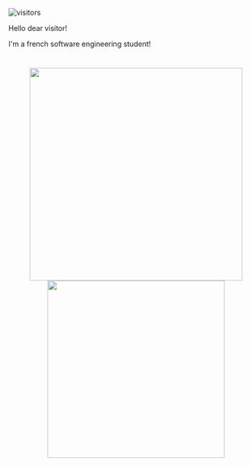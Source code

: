 ![visitors](https://visitor-badge.glitch.me/badge?page_id=kiritsu.kiritsu)

Hello dear visitor!

I'm a french software engineering student!

<h1 align="center">
<img width="420" src="https://github-readme-stats.vercel.app/api?username=kiritsu&theme=radical&show_icons=true&hide_border=true&include_all_commits=true&custom_title=My%20Github%20Stats"/><img width="350" src="https://github-readme-stats.vercel.app/api/top-langs/?username=kiritsu&layout=compact&theme=radical&hide_border=true"/>
</h1>
